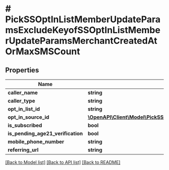 # # PickSSOptInListMemberUpdateParamsExcludeKeyofSSOptInListMemberUpdateParamsMerchantCreatedAtOrMaxSMSCount

## Properties

Name | Type | Description | Notes
------------ | ------------- | ------------- | -------------
**caller_name** | **string** |  | [optional]
**caller_type** | **string** |  | [optional]
**opt_in_list_id** | **string** |  |
**opt_in_source_id** | [**\OpenAPI\Client\Model\PickSSOptInListMemberUpdateParamsExcludeKeyofSSOptInListMemberUpdateParamsMerchantCreatedAtOrMaxSMSCountOptInSourceID**](PickSSOptInListMemberUpdateParamsExcludeKeyofSSOptInListMemberUpdateParamsMerchantCreatedAtOrMaxSMSCountOptInSourceID.md) |  |
**is_subscribed** | **bool** |  |
**is_pending_age21_verification** | **bool** |  |
**mobile_phone_number** | **string** |  |
**referring_url** | **string** |  |

[[Back to Model list]](../../README.md#models) [[Back to API list]](../../README.md#endpoints) [[Back to README]](../../README.md)
